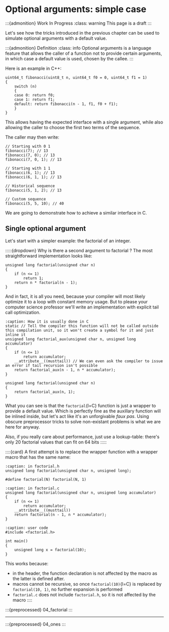 # Optional arguments: simple case

:::{admonition} Work In Progress
:class: warning
This page is a draft
:::

Let's see how the tricks introduced in the previous chapter can be used to simulate optional arguments with a default value.

:::{admonition} Definition
:class: info
Optional arguments is a language feature that allows the caller of a function not to provide certain arguments, in which case a default value is used, chosen by the callee.
:::

Here is an example in C++:
```{code-block} C++
uint64_t fibonacci(uint8_t n, uint64_t f0 = 0, uint64_t f1 = 1)
{
	switch (n)
	{
	case 0: return f0;
	case 1: return f1;
	default: return fibonacci(n - 1, f1, f0 + f1);
	}
}
```
This allows having the expected interface with a single argument, while also allowing the caller to choose the first two terms of the sequence.

The caller may then write:
```{code-block} C++
// Starting with 0 1
fibonacci(7); // 13
fibonacci(7, 0); // 13
fibonacci(7, 0, 1); // 13

// Starting with 1 1
fibonacci(6, 1); // 13
fibonacci(6, 1, 1); // 13

// Historical sequence
fibonacci(5, 1, 2); // 13

// Custom sequence
fibonacci(5, 5, 10); // 40
```

We are going to demonstrate how to achieve a similar interface in C.

## Single optional argument

Let's start with a simpler example: the factorial of an integer.

:::::{dropdown} Why is there a second argument to factorial ?
The most straightforward implementation looks like:
```{code-block} C
unsigned long factorial(unsigned char n)
{
	if (n <= 1)
		return 1;
	return n * factorial(n - 1);
}
```

And in fact, it is all you need, because your compiler will most likely optimize it to a loop with constant memory usage.
But to please your computer science professor we'll write an implementation with explicit tail call optimization.

```{code-block} C
:caption: How it is usually done in C
static // Tell the compiler this function will not be called outside this compilation unit, so it won't create a symbol for it and just inline it
unsigned long factorial_aux(unsigned char n, unsigned long accumulator)
{
	if (n <= 1)
		return accumulator;
	__attribute__((musttail)) // We can even ask the compiler to issue an error if tail recursion isn't possible
	return factorial_aux(n - 1, n * accumulator);
}

unsigned long factorial(unsigned char n)
{
	return factorial_aux(n, 1);
}
```
What you can see is that the `factorial`{l=C} function is just a wrapper to provide a default value. Which is perfectly fine as the auxillary function will be inlined inside, but let's act like it's an unforgivable _faux pas_. Using obscure preprocessor tricks to solve non-existant problems is what we are here for anyway.

Also, if you really care about performance, just use a lookup-table: there's only 20 factorial values that can fit on 64 bits
:::::

::::{card}
A first attempt is to replace the wrapper function with a wrapper macro that has the same name:
```{code-block} prepro
:caption: in factorial.h
unsigned long factorial(unsigned char n, unsigned long);

#define factorial(N) factorial(N, 1)
```

```{code-block} C
:caption: in factorial.c
unsigned long factorial(unsigned char n, unsigned long accumulator)
{
	if (n <= 1)
		return accumulator;
	__attribute__((musttail))
	return factorial(n - 1, n * accumulator);
}
```
```{code-block} C
:caption: user code
#include <factorial.h>

int main()
{
	unsigned long x = factorial(10);
}
```

This works because:
- in the header, the function declaration is not affected by the macro as the latter is defined after.
- macros cannot be recursive, so once `factorial(10)`{l=C} is replaced by `factorial(10, 1)`, no further expansion is performed
- `factorial.c` does not include `factorial.h`, so it is not affected by the macro
::::

:::{preprocessed} 04_factorial
:::

---

:::{preprocessed} 04_ones
:::
